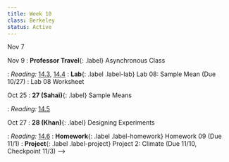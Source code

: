 ```yaml
---
title: Week 10
class: Berkeley
status: Active
---
```


Nov 7


Nov 9
: **Professor Travel**{: .label} Asynchronous Class


<!--
: **Lab**{: .label .label-lab} Lab 03: Data Types, Creating and Extending Tables (Due 9/8)
  : Lab 03 Worksheet


Oct 23
: **26 (Sahai)**{: .label} The Normal Distribution
  <!-- : [Slides]() &#8226; [Demos]() &#8226; [Video]() -->
: *Reading:* [14.3](https://inferentialthinking.com/chapters/14/3/SD_and_the_Normal_Curve.html), [14.4](https://inferentialthinking.com/chapters/14/4/Central_Limit_Theorem.html)
: **Lab**{: .label .label-lab} Lab 08: Sample Mean (Due 10/27)
  : Lab 08 Worksheet

Oct 25
: **27 (Sahai)**{: .label} Sample Means
  <!-- : [Slides]() &#8226; [Demos]() &#8226; [Video]() -->
: *Reading:* [14.5](https://inferentialthinking.com/chapters/14/5/Variability_of_the_Sample_Mean.html)

Oct 27
: **28 (Khan)**{: .label} Designing Experiments
  <!-- : [Slides]() &#8226; [Demos]() &#8226; [Video]() -->
: *Reading:* [14.6](https://inferentialthinking.com/chapters/14/6/Choosing_a_Sample_Size.html)
: **Homework**{: .label .label-homework} Homework 09 (Due 11/1)
: **Project**{: .label .label-project} Project 2: Climate (Due 11/10, Checkpoint 11/3)
-->